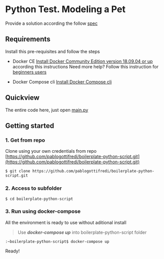 # Python Test. Modeling a Pet

Provide a solution according the follow  [spec](https://github.com/pablogottifredi/boilerplate-python-script/blob/master/spec-modeling.md)

## Requirements

Install this pre-requisites and follow the steps

-   Docker CE  [Install Docker Community Edition version 18.09.04 or up](https://docs.docker.com/install/linux/docker-ce/ubuntu/)  according this instructions Need more help? Follow this instruction for  [beginners users](https://github.com/pablogottifredi/boilerplate-python-script/blob/master/docker-beginner-install.md)
    
-   Docker Compose cli  [Install Docker Compose cli](https://docs.docker.com/compose/install/)
    

## Quickview
The entire code here, just open [main.py](main.py)

## Getting started

### 1. Get from repo

Clone using your own credentials from repo  [https://github.com/pablogottifredi/boilerplate-python-script.git](https://github.com/pablogottifredi/boilerplate-python-script.git)

```
$ git clone https://github.com/pablogottifredi/boilerplate-python-script.git

```

### 2. Access to subfolder

```
$ cd boilerplate-python-script

```

### 3. Run using docker-compose

All the environment is ready to use without aditional install

> Use  _**docker-compose up**_  into boilerplate-python-script folder

```
:~boilerplate-python-script$ docker-compose up

```

Ready!